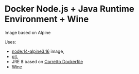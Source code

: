 # Docker Node.js + Java Runtime Environment + Wine

Image based on Alpine

Uses:

- [node:14-alpine3.16](https://github.com/nodejs/docker-node/blob/3f8018043408490439723ed3b71ab5578d69ea70/14/alpine3.16/Dockerfile) image,
- [git](https://pkgs.alpinelinux.org/packages?name=git&branch=edge&repo=main),
- JRE 8 based on [Corretto Dockerfile](https://github.com/corretto/corretto-docker/blob/7996710c56ef95dba20bb0d5784b0e941dfdaa5b/8/jre/alpine/3.13/Dockerfile)
- [Wine]()
